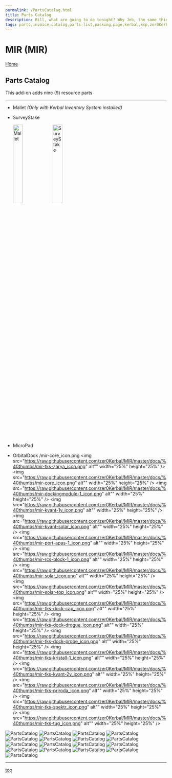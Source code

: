 ```yaml
---
permalink: /PartsCatalog.html
title: Parts Catalog
description: Bill, what are going to do tonight? Why Jeb, the same thing we do every night, Take over the world!
tags: parts,invoice,catalog,parts-list,packing,page,kerbal,ksp,zer0Kerbal,zedK
---
```


<!-- PartsCatalog.md v1.1.4.0
MIR (MIR)
created: 01 Feb 2022
updated: 15 May 2022 -->

<script src="https://kit.fontawesome.com/0ea5493613.js" crossorigin="anonymous"></script>
<i class="fa-solid fa-explosion fa-beat-fade fa-3x" style="--fa-beat-fade-opacity: 0.1; --fa-beat-fade-scale: 1.25;color: #FF7E03" ></i>

# MIR (MIR)

[Home](./index.md)

## Parts Catalog

This add-on adds nine (9) resource parts

---

* Mallet *(Only with Kerbal Inventory System installed)*
* SurveyStake

  <img src="https://raw.githubusercontent.com/zer0Kerbal/MIR/master/GameData/MIR/Parts/%40thumbs/ElMallet_icon.png" alt="Mallet" width="25%" height="25%" /> <img src="https://raw.githubusercontent.com/zer0Kerbal/MIR/master/GameData/MIR/Parts/%40thumbs/ELSurveyStake_icon.png" alt="SurveyStake" width="25%" height="25%" />

* MicroPad
* OrbitalDock
/mir-core_icon.png
  <img src="https://raw.githubusercontent.com/zer0Kerbal/MIR/master/docs/%40thumbs/mir-tks-zarya_icon.png" alt"" width="25%" height="25%" />
  <img src="https://raw.githubusercontent.com/zer0Kerbal/MIR/master/docs/%40thumbs/mir-core_icon.png" alt"" width="25%" height="25%" />
  <img src="https://raw.githubusercontent.com/zer0Kerbal/MIR/master/docs/%40thumbs/mir-dockingmodule-1_icon.png" alt"" width="25%" height="25%" />
  <img src="https://raw.githubusercontent.com/zer0Kerbal/MIR/master/docs/%40thumbs/mir-kvant-1v_icon.png" alt"" width="25%" height="25%" />
  <img src="https://raw.githubusercontent.com/zer0Kerbal/MIR/master/docs/%40thumbs/mir-kvant-solar_icon.png" alt"" width="25%" height="25%" />
  <img src="https://raw.githubusercontent.com/zer0Kerbal/MIR/master/docs/%40thumbs/mir-port-apas-1_icon.png" alt"" width="25%" height="25%" />
  <img src="https://raw.githubusercontent.com/zer0Kerbal/MIR/master/docs/%40thumbs/mir-rcs-block-1_icon.png" alt"" width="25%" height="25%" />
  <img src="https://raw.githubusercontent.com/zer0Kerbal/MIR/master/docs/%40thumbs/mir-solar_icon.png" alt"" width="25%" height="25%" />
  <img src="https://raw.githubusercontent.com/zer0Kerbal/MIR/master/docs/%40thumbs/mir-solar-top_icon.png" alt"" width="25%" height="25%" />
  <img src="https://raw.githubusercontent.com/zer0Kerbal/MIR/master/docs/%40thumbs/mir-tks-dock-cap_icon.png" alt"" width="25%" height="25%" />
  <img src="https://raw.githubusercontent.com/zer0Kerbal/MIR/master/docs/%40thumbs/mir-tks-dock-drogue_icon.png" alt"" width="25%" height="25%" />
  <img src="https://raw.githubusercontent.com/zer0Kerbal/MIR/master/docs/%40thumbs/mir-tks-dock-probe_icon.png" alt"" width="25%" height="25%" />
  <img src="https://raw.githubusercontent.com/zer0Kerbal/MIR/master/docs/%40thumbs/mir-tks-kristall-1_icon.png" alt"" width="25%" height="25%" />
  <img src="https://raw.githubusercontent.com/zer0Kerbal/MIR/master/docs/%40thumbs/mir-tks-kvant-2v_icon.png" alt"" width="25%" height="25%" />
  <img src="https://raw.githubusercontent.com/zer0Kerbal/MIR/master/docs/%40thumbs/mir-tks-priroda_icon.png" alt"" width="25%" height="25%" />
  <img src="https://raw.githubusercontent.com/zer0Kerbal/MIR/master/docs/%40thumbs/mir-tks-spektr_icon.png" alt"" width="25%" height="25%" />
  <img src="https://raw.githubusercontent.com/zer0Kerbal/MIR/master/docs/%40thumbs/mir-tks-tug_icon.png" alt"" width="25%" height="25%" />

![PartsCatalog](https://raw/githubusercontent.com/zer0Kerbal/MIR/4.0.98.1-alpha/docs/@thumbs\mir-tks-zarya_icon.png)
![PartsCatalog](https://raw/githubusercontent.com/zer0Kerbal/MIR/4.0.98.1-alpha/docs/@thumbs\mir-core_icon.png)
![PartsCatalog](https://raw/githubusercontent.com/zer0Kerbal/MIR/4.0.98.1-alpha/docs/@thumbs\mir-dockingmodule-1_icon.png)
![PartsCatalog](https://raw/githubusercontent.com/zer0Kerbal/MIR/4.0.98.1-alpha/docs/@thumbs\mir-kvant-1v_icon.png)
![PartsCatalog](https://raw/githubusercontent.com/zer0Kerbal/MIR/4.0.98.1-alpha/docs/@thumbs\mir-kvant-solar_icon.png)
![PartsCatalog](https://raw/githubusercontent.com/zer0Kerbal/MIR/4.0.98.1-alpha/docs/@thumbs\mir-port-apas-1_icon.png)
![PartsCatalog](https://raw/githubusercontent.com/zer0Kerbal/MIR/4.0.98.1-alpha/docs/@thumbs\mir-rcs-block-1_icon.png)
![PartsCatalog](https://raw/githubusercontent.com/zer0Kerbal/MIR/4.0.98.1-alpha/docs/@thumbs\mir-solar_icon.png)
![PartsCatalog](https://raw/githubusercontent.com/zer0Kerbal/MIR/4.0.98.1-alpha/docs/@thumbs\mir-solar-top_icon.png)
![PartsCatalog](https://raw/githubusercontent.com/zer0Kerbal/MIR/4.0.98.1-alpha/docs/@thumbs\mir-tks-dock-cap_icon.png)
![PartsCatalog](https://raw/githubusercontent.com/zer0Kerbal/MIR/4.0.98.1-alpha/docs/@thumbs\mir-tks-dock-drogue_icon.png)
![PartsCatalog](https://raw/githubusercontent.com/zer0Kerbal/MIR/4.0.98.1-alpha/docs/@thumbs\mir-tks-dock-probe_icon.png)
![PartsCatalog](https://raw/githubusercontent.com/zer0Kerbal/MIR/4.0.98.1-alpha/docs/@thumbs\mir-tks-kristall-1_icon.png)
![PartsCatalog](https://raw/githubusercontent.com/zer0Kerbal/MIR/4.0.98.1-alpha/docs/@thumbs\mir-tks-kvant-2v_icon.png)
![PartsCatalog](https://raw/githubusercontent.com/zer0Kerbal/MIR/4.0.98.1-alpha/docs/@thumbs\mir-tks-priroda_icon.png)
![PartsCatalog](https://raw/githubusercontent.com/zer0Kerbal/MIR/4.0.98.1-alpha/docs/@thumbs\mir-tks-spektr_icon.png)
![PartsCatalog](https://raw/githubusercontent.com/zer0Kerbal/MIR/4.0.98.1-alpha/docs/@thumbs\mir-tks-tug_icon.png)

---

[top](#Parts-Catalog)

<!-- this file CC BY-ND 4.0 by zer0Kerbal -->